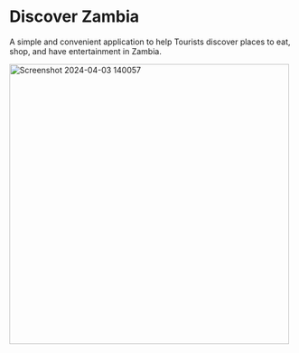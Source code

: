 # Discover Zambia

A simple and convenient application to help Tourists discover places to eat, shop, and have entertainment in Zambia.


<img width="495" alt="Screenshot 2024-04-03 140057" src="https://github.com/MwenyaG/Discover_Zambia/assets/163680035/94356baa-9564-48e7-b335-16ac95895c5f">
